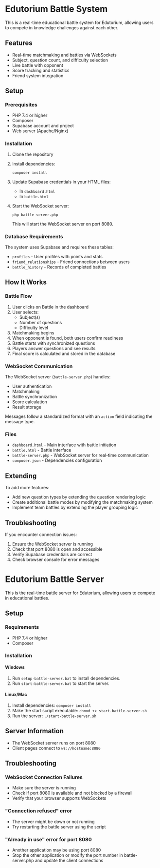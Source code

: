 # Edutorium Battle System

This is a real-time educational battle system for Edutorium, allowing users to compete in knowledge challenges against each other.

## Features

- Real-time matchmaking and battles via WebSockets
- Subject, question count, and difficulty selection
- Live battle with opponent
- Score tracking and statistics
- Friend system integration

## Setup

### Prerequisites

- PHP 7.4 or higher
- Composer
- Supabase account and project
- Web server (Apache/Nginx)

### Installation

1. Clone the repository
2. Install dependencies:
   ```
   composer install
   ```
3. Update Supabase credentials in your HTML files:
   - In `dashboard.html`
   - In `battle.html`

4. Start the WebSocket server:
   ```
   php battle-server.php
   ```
   This will start the WebSocket server on port 8080.

### Database Requirements

The system uses Supabase and requires these tables:
- `profiles` - User profiles with points and stats
- `friend_relationships` - Friend connections between users
- `battle_history` - Records of completed battles

## How It Works

### Battle Flow

1. User clicks on Battle in the dashboard
2. User selects:
   - Subject(s)
   - Number of questions
   - Difficulty level
3. Matchmaking begins
4. When opponent is found, both users confirm readiness
5. Battle starts with synchronized questions
6. Players answer questions and see results
7. Final score is calculated and stored in the database

### WebSocket Communication

The WebSocket server (`battle-server.php`) handles:
- User authentication
- Matchmaking
- Battle synchronization
- Score calculation
- Result storage

Messages follow a standardized format with an `action` field indicating the message type.

### Files

- `dashboard.html` - Main interface with battle initiation
- `battle.html` - Battle interface
- `battle-server.php` - WebSocket server for real-time communication
- `composer.json` - Dependencies configuration

## Extending

To add more features:
- Add new question types by extending the question rendering logic
- Create additional battle modes by modifying the matchmaking system
- Implement team battles by extending the player grouping logic

## Troubleshooting

If you encounter connection issues:
1. Ensure the WebSocket server is running
2. Check that port 8080 is open and accessible
3. Verify Supabase credentials are correct
4. Check browser console for error messages

# Edutorium Battle Server

This is the real-time battle server for Edutorium, allowing users to compete in educational battles.

## Setup

### Requirements
- PHP 7.4 or higher
- Composer

### Installation

#### Windows
1. Run `setup-battle-server.bat` to install dependencies.
2. Run `start-battle-server.bat` to start the server.

#### Linux/Mac
1. Install dependencies: `composer install`
2. Make the start script executable: `chmod +x start-battle-server.sh`
3. Run the server: `./start-battle-server.sh`

## Server Information
- The WebSocket server runs on port 8080
- Client pages connect to `ws://hostname:8080`

## Troubleshooting

### WebSocket Connection Failures
- Make sure the server is running
- Check if port 8080 is available and not blocked by a firewall
- Verify that your browser supports WebSockets

### "Connection refused" error
- The server might be down or not running
- Try restarting the battle server using the script

### "Already in use" error for port 8080
- Another application may be using port 8080
- Stop the other application or modify the port number in battle-server.php and update the client connections 